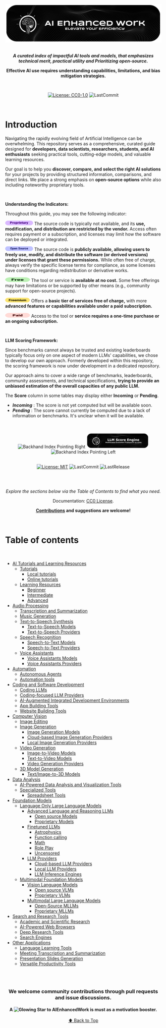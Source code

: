 <div align="center"> 

<img src="./Images/AIEnhancedWork.png">

<br>
<br>

***A curated index of impactful AI tools and models, that emphasizes technical merit, practical utility and Prioritizing open-source.***

**Effective AI use requires understanding capabilities, limitations, and bias mitigation strategies.**

<br>

[![License: CC0-1.0](https://img.shields.io/badge/License-CC0%201.0-lightgrey.svg?style=flat)](./LICENSE.md)
![LastCommit](https://img.shields.io/github/last-commit/LSeu-Open/AIEnhancedWork?style=flat)

</div>

<br>

# Introduction

Navigating the rapidly evolving field of Artificial Intelligence can be overwhelming. This repository serves as a comprehensive, curated guide designed for **developers, data scientists, researchers, students, and AI enthusiasts** seeking practical tools, cutting-edge models, and valuable learning resources.

Our goal is to help you **discover, compare, and select the right AI solutions** for your projects by providing structured information, comparisons, and direct links. We place a strong emphasis on **open-source options** while also including noteworthy proprietary tools.

<br>

**Understanding the Indicators:**

Throughout this guide, you may see the following indicator:

[<img src="./Images/Licence/proprietary.svg" alt="proprietary" width="90" height="15" />](https://www.heavybit.com/library/article/open-source-vs-proprietary) The source code is typically not available, and its **use, modification, and distribution are restricted by the vendor.** Access often requires payment or a subscription, and licenses may limit how the software can be deployed or integrated.

[<img src="./Images/Licence/opensource.svg" alt="opensource" width="90" height="15" />](https://opensource.com/resources/what-open-source) The source code is **publicly available, allowing users to freely use, modify, and distribute the software (or derived versions) under licenses that grant these permissions.** While often free of charge, always verify the specific license terms for compliance, as some licenses have conditions regarding redistribution or derivative works.

<img src="./Images/Pricing/free.svg" alt="free" width="80" height="15" /> The tool or service is **available at no cost.** Some free offerings may have limitations or be supported by other means (e.g., community support for open-source projects).

[<img src="./Images/Pricing/Freemium.svg" alt="Freemium" width="80" height="15" />](https://builtin.com/articles/freemium) Offers a **basic tier of services free of charge,** with more **advanced features or capabilities available under a paid subscription.**

<img src="./Images/Pricing/Paid.svg" alt="Paid" width="80" height="15" /> Access to the tool or **service requires a one-time purchase or an ongoing subscription.**

<br>

**LLM Scoring Framework:**

Since benchmarks cannot always be trusted and existing leaderboards typically focus only on one aspect of modern LLMs' capabilities, we chose to develop our own approach. Formerly developed within this repository, the scoring framework is now under development in a dedicated repository.

Our approach aims to cover a wide range of benchmarks, leaderboards, community assessments, and technical specifications, **trying to provide an unbiased estimation of the overall capacities of any public LLM.**

The **Score** column in some tables may display either **Incoming** or **Pending**.

* ***Incoming*** : The score is not yet computed but will be available soon.
* ***Pending*** : The score cannot currently be computed due to a lack of information or benchmarks. It's unclear when it will be available.

<br>
<br>

<div align="center"> 
    
<img src="https://raw.githubusercontent.com/Tarikul-Islam-Anik/Animated-Fluent-Emojis/master/Emojis/Hand%20gestures/Backhand%20Index%20Pointing%20Right.png" alt="Backhand Index Pointing Right" width="25" height="25" />
<a href="https://github.com/LSeu-Open/LLMScoreEngine">
  <img src="https://github.com/LSeu-Open/AIEnhancedWork/blob/main/Images/LLMScoreEngine.png" width="200">
</a>
<img src="https://raw.githubusercontent.com/Tarikul-Islam-Anik/Animated-Fluent-Emojis/master/Emojis/Hand%20gestures/Backhand%20Index%20Pointing%20Left.png" alt="Backhand Index Pointing Left" width="25" height="25" />

<br>
<br>

[![License: MIT](https://img.shields.io/badge/License-MIT-yellow.svg?style=flat)](https://github.com/LSeu-Open/LLMScoreEngine/blob/main/LICENSE)
![LastCommit](https://img.shields.io/github/last-commit/LSeu-Open/LLMScoreEngine?style=flat)
![LastRelease](https://img.shields.io/github/v/release/LSeu-Open/LLMScoreEngine?style=flat)

<br>
<br>

*Explore the sections below via the Table of Contents to find what you need.* 

Documentation: [CC0 License](./LICENSE.md).

**[Contributions](./CONTRIBUTING.md) and suggestions are welcome!**

</div>

<br>

# Table of contents

<br>

- [AI Tutorials and Learning Resources](https://github.com/LSeu-Open/AIEnhancedWork/blob/main/Docs/Tutorials_and_Learning_Resources.md)
    - [Tutorials](https://github.com/LSeu-Open/AIEnhancedWork/blob/main/Docs/Tutorials_and_Learning_Resources.md#tutorials)
      - [Local tutorials](https://github.com/LSeu-Open/AIEnhancedWork/blob/main/Docs/Tutorials_and_Learning_Resources.md#local-tutorials)
      - [Online tutorials](https://github.com/LSeu-Open/AIEnhancedWork/blob/main/Docs/Tutorials_and_Learning_Resources.md#online-tutorials)
    - [Learning Resources](https://github.com/LSeu-Open/AIEnhancedWork/blob/main/Docs/Tutorials_and_Learning_Resources.md#learning-resources)
      - [Beginner](https://github.com/LSeu-Open/AIEnhancedWork/blob/main/Docs/Tutorials_and_Learning_Resources.md#beginner)
      - [Intermediate](https://github.com/LSeu-Open/AIEnhancedWork/blob/main/Docs/Tutorials_and_Learning_Resources.md#intermediate)
      - [Advanced](https://github.com/LSeu-Open/AIEnhancedWork/blob/main/Docs/Tutorials_and_Learning_Resources.md#advanced)  
- [Audio Processing](https://github.com/LSeu-Open/AIEnhancedWork/blob/main/Docs/Audio_Processing.md)
    - [Transcription and Summarization](https://github.com/LSeu-Open/AIEnhancedWork/blob/main/Docs/Audio_Processing.md#transcription-and-summarization)
    - [Music Generation](https://github.com/LSeu-Open/AIEnhancedWork/blob/main/Docs/Audio_Processing.md#music-generation)
    - [Text-to-Speech Synthesis](https://github.com/LSeu-Open/AIEnhancedWork/blob/main/Docs/Audio_Processing.md#text-to-speech-synthesis)
      - [Text-to-Speech Models](https://github.com/LSeu-Open/AIEnhancedWork/blob/main/Docs/Audio_Processing.md#text-to-speech-models)
      - [Text-to-Speech Providers](https://github.com/LSeu-Open/AIEnhancedWork/blob/main/Docs/Audio_Processing.md#text-to-speech-providers)
    - [Speech Recognition](https://github.com/LSeu-Open/AIEnhancedWork/blob/main/Docs/Audio_Processing.md#speech-recognition)
      - [Speech-to-Text Models](https://github.com/LSeu-Open/AIEnhancedWork/blob/main/Docs/Audio_Processing.md#speech-to-text-models)
      - [Speech-to-Text Providers](https://github.com/LSeu-Open/AIEnhancedWork/blob/main/Docs/Audio_Processing.md#speech-to-text-providers)
    - [Voice Assistants](https://github.com/LSeu-Open/AIEnhancedWork/blob/main/Docs/Audio_Processing.md#voice-assistants)
      - [Voice Assistants Models](https://github.com/LSeu-Open/AIEnhancedWork/blob/main/Docs/Audio_Processing.md#voice-assistants-models)
      - [Voice Assistants Providers](https://github.com/LSeu-Open/AIEnhancedWork/blob/main/Docs/Audio_Processing.md#voice-assistants-providers)
- [Automation](https://github.com/LSeu-Open/AIEnhancedWork/blob/main/Docs/Automation.md)
    - [Autonomous Agents](https://github.com/LSeu-Open/AIEnhancedWork/blob/main/Docs/Automation.md#autonomous-agents)
    - [Automation tools](https://github.com/LSeu-Open/AIEnhancedWork/blob/main/Docs/Automation.md#automation-tools)
- [Coding and Software Development](https://github.com/LSeu-Open/AIEnhancedWork/blob/main/Docs/Coding_and_Software_Development.md)
    - [Coding LLMs](https://github.com/LSeu-Open/AIEnhancedWork/blob/main/Docs/Coding_and_Software_Development.md#coding-llms)
    - [Coding-focused LLM Providers](https://github.com/LSeu-Open/AIEnhancedWork/blob/main/Docs/Coding_and_Software_Development.md#coding-focused-llm-providers)
    - [AI-Augmented Integrated Development Environments](https://github.com/LSeu-Open/AIEnhancedWork/blob/main/Docs/Coding_and_Software_Development.md#ai-augmented-integrated-development-environments)
    - [App Building Tools](https://github.com/LSeu-Open/AIEnhancedWork/blob/main/Docs/Coding_and_Software_Development.md#app-building-tools)
    - [Website Building Tools](https://github.com/LSeu-Open/AIEnhancedWork/blob/main/Docs/Coding_and_Software_Development.md#website-building-tools)
- [Computer Vision](https://github.com/LSeu-Open/AIEnhancedWork/blob/main/Docs/Computer_Vision.md)
    - [Image Editing](https://github.com/LSeu-Open/AIEnhancedWork/blob/main/Docs/Computer_Vision.md#image-editing)
    - [Image Generation](https://github.com/LSeu-Open/AIEnhancedWork/blob/main/Docs/Computer_Vision.md#image-generation)
      - [Image Generation Models](https://github.com/LSeu-Open/AIEnhancedWork/blob/main/Docs/Computer_Vision.md#image-generation-models)
      - [Cloud-based Image Generation Providers](https://github.com/LSeu-Open/AIEnhancedWork/blob/main/Docs/Computer_Vision.md#cloud-based-image-generation-providers)
      - [Local Image Generation Providers](https://github.com/LSeu-Open/AIEnhancedWork/blob/main/Docs/Computer_Vision.md#local-image-generation-providers)
    - [Video Generation](https://github.com/LSeu-Open/AIEnhancedWork/blob/main/Docs/Computer_Vision.md#video-generation)
      - [Image-to-Video Models](https://github.com/LSeu-Open/AIEnhancedWork/blob/main/Docs/Computer_Vision.md#image-to-video-models)
      - [Text-to-Video Models](https://github.com/LSeu-Open/AIEnhancedWork/blob/main/Docs/Computer_Vision.md#text-to-video-models)
      - [Video Generation Providers](https://github.com/LSeu-Open/AIEnhancedWork/blob/main/Docs/Computer_Vision.md#video-generation-providers)
    - [3D Model Generation](https://github.com/LSeu-Open/AIEnhancedWork/blob/main/Docs/Computer_Vision.md#3d-model-generation)
      - [Text/Image-to-3D Models](https://github.com/LSeu-Open/AIEnhancedWork/blob/main/Docs/Computer_Vision.md#textimage-to-3d-models)
- [Data Analysis](https://github.com/LSeu-Open/AIEnhancedWork/blob/main/Docs/Data_Analysis.md)
  - [AI-Powered Data Analysis and Visualization Tools](https://github.com/LSeu-Open/AIEnhancedWork/blob/main/Docs/Data_Analysis.md#ai-powered-data-analysis-and-visualization-tools)
  - [Specialized Tools](https://github.com/LSeu-Open/AIEnhancedWork/blob/main/Docs/Data_Analysis.md#ai-powered-data-analysis-and-visualization-tools)
    - [Spreadsheet Tools](https://github.com/LSeu-Open/AIEnhancedWork/blob/main/Docs/Data_Analysis.md#spreadsheet-tools)  
- [Foundation Models](https://github.com/LSeu-Open/AIEnhancedWork/blob/main/Docs/Foundation_Models.md)
  - [Language Only Large Language Models](https://github.com/LSeu-Open/AIEnhancedWork/blob/main/Docs/Foundation_Models.md#language-only-large-language-models)
    - [Advanced Language and Reasoning LLMs](https://github.com/LSeu-Open/AIEnhancedWork/blob/main/Docs/Foundation_Models.md#advanced-language-and-reasoning-llms)
      - [Open source Models](https://github.com/LSeu-Open/AIEnhancedWork/blob/main/Docs/Foundation_Models.md#open-source-models)
      - [Proprietary Models](https://github.com/LSeu-Open/AIEnhancedWork/blob/main/Docs/Foundation_Models.md#proprietary-models)
    - [Finetuned LLMs](https://github.com/LSeu-Open/AIEnhancedWork/blob/main/Docs/Foundation_Models.md#finetuned-llms)
      - [Astrophysics](https://github.com/LSeu-Open/AIEnhancedWork/blob/main/Docs/Foundation_Models.md#astrophysics)
      - [Function calling](https://github.com/LSeu-Open/AIEnhancedWork/blob/main/Docs/Foundation_Models.md#function-calling)
      - [Math](https://github.com/LSeu-Open/AIEnhancedWork/blob/main/Docs/Foundation_Models.md#math)
      - [Role Play](https://github.com/LSeu-Open/AIEnhancedWork/blob/main/Docs/Foundation_Models.md#role-play)
      - [Uncensored](https://github.com/LSeu-Open/AIEnhancedWork/blob/main/Docs/Foundation_Models.md#uncensored)
    - [LLM Providers](https://github.com/LSeu-Open/AIEnhancedWork/blob/main/Docs/Foundation_Models.md#llm-providers)
      - [Cloud-based LLM Providers](https://github.com/LSeu-Open/AIEnhancedWork/blob/main/Docs/Foundation_Models.md#cloud-based-llm-providers)
      - [Local LLM Providers](https://github.com/LSeu-Open/AIEnhancedWork/blob/main/Docs/Foundation_Models.md#local-llm-providers)
      - [LLM Inference Engines](https://github.com/LSeu-Open/AIEnhancedWork/blob/main/Docs/Foundation_Models.md#llm-inference-engines)
  - [Multimodal Foundation Models](https://github.com/LSeu-Open/AIEnhancedWork/blob/main/Docs/Foundation_Models.md#multimodal-foundation-models) 
    - [Vision Language Models](https://github.com/LSeu-Open/AIEnhancedWork/blob/main/Docs/Foundation_Models.md#vision-language-models)
      - [Open source VLMs](https://github.com/LSeu-Open/AIEnhancedWork/blob/main/Docs/Foundation_Models.md#open-source-vlms)
      - [Proprietary VLMs](https://github.com/LSeu-Open/AIEnhancedWork/blob/main/Docs/Foundation_Models.md#proprietary-vlms)
    - [Multimodal Large Language Models](https://github.com/LSeu-Open/AIEnhancedWork/blob/main/Docs/Foundation_Models.md#multimodal-large-language-models)
      - [Open-Source MLLMs](https://github.com/LSeu-Open/AIEnhancedWork/blob/main/Docs/Foundation_Models.md#open-source-mllms)
      - [Proprietary MLLMs](https://github.com/LSeu-Open/AIEnhancedWork/blob/main/Docs/Foundation_Models.md#proprietary-mllms)
- [Search and Research Tools](https://github.com/LSeu-Open/AIEnhancedWork/blob/main/Docs/Search_and_Research_Tools.md)
    - [Academic and Scientific Research](https://github.com/LSeu-Open/AIEnhancedWork/blob/main/Docs/Search_and_Research_Tools.md#academic-and-scientific-research)
    - [AI-Powered Web Browsers](https://github.com/LSeu-Open/AIEnhancedWork/blob/main/Docs/Search_and_Research_Tools.md#ai-powered-web-browsers)
    - [Deep Research Tools](https://github.com/LSeu-Open/AIEnhancedWork/blob/main/Docs/Search_and_Research_Tools.md#deep-research-tools)
    - [Search Engines](https://github.com/LSeu-Open/AIEnhancedWork/blob/main/Docs/Search_and_Research_Tools.md#search-engines)
- [Other Applications](https://github.com/LSeu-Open/AIEnhancedWork/blob/main/Docs/Other_Applications.md)
    - [Language Learning Tools](https://github.com/LSeu-Open/AIEnhancedWork/blob/main/Docs/Other_Applications.md#language-learning-tools)
    - [Meeting Transcription and Summarization](https://github.com/LSeu-Open/AIEnhancedWork/blob/main/Docs/Other_Applications.md#meeting-transcription-and-summarization)
    - [Presentation Slides Generation](https://github.com/LSeu-Open/AIEnhancedWork/blob/main/Docs/Other_Applications.md#presentation-slides-generation)
    - [Versatile Productivity Tools](https://github.com/LSeu-Open/AIEnhancedWork/blob/main/Docs/Other_Applications.md#versatile-productivity-tools)
   
<br>
<br>

<h3 align="center">  We welcome community contributions through pull requests and issue discussions. </h3>
<h4 align="center">  A <img src="https://raw.githubusercontent.com/Tarikul-Islam-Anik/Animated-Fluent-Emojis/master/Emojis/Travel%20and%20places/Glowing%20Star.png" alt="Glowing Star" width="30" height="30" /> to AIEnhancedWork is must as a motivation booster. </h4>

<div align="center">

[⬆️ Back to Top](#introduction)

</div>
